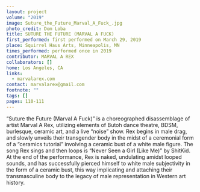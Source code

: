 ```yaml
---
layout: project
volume: "2019"
image: Suture_the_Future_Marval_A_Fuck_.jpg
photo_credit: Dom Loba
title: SUTURE THE FUTURE (MARVAL A FUCK)
first_performed: first performed on March 29, 2019
place: Squirrel Haus Arts, Minneapolis, MN
times_performed: performed once in 2019
contributor: MARVAL A REX
collaborators: []
home: Los Angeles, CA
links:
  - marvalarex.com
contact: marvalarex@gmail.com
footnote: ""
tags: []
pages: 110-111
---
```


“Suture the Future (Marval A Fuck)” is a choreographed disassemblage of artist Marval A Rex, utilizing elements of Butoh dance theatre, BDSM, burlesque, ceramic art, and a live “noise” show. Rex begins in male drag, and slowly unveils their transgender body in the midst of a ceremonial form of a “ceramics tutorial” involving a ceramic bust of a white male figure. The song Rex sings and then loops is “Never Seen a Girl (Like Me)” by ShitKid. At the end of the performance, Rex is naked, undulating amidst looped sounds, and has successfully pierced himself to white male subjectivity in the form of a ceramic bust, this way implicating and attaching their transmasculine body to the legacy of male representation in Western art history.
